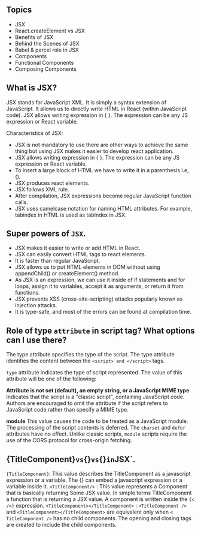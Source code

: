 ## Topics
- JSX
- React.createElement vs JSX
- Benefits of JSX
- Behind the Scenes of JSX
- Babel & parcel role in JSX
- Components
- Functional Components
- Composing Components 

## What is JSX?
JSX stands for JavaScript XML. It is simply a syntax extension of JavaScript. It allows us to directly write HTML in React (within JavaScript code). JSX allows writing expression in { }. The expression can be any JS expression or React variable.

Characteristics of JSX:

- JSX is not mandatory to use there are other ways to achieve the same thing but using JSX makes it easier to develop react application.
- JSX allows writing expression in { }. The expression can be any JS expression or React variable.
- To insert a large block of HTML we have to write it in a parenthesis i.e, ().
- JSX produces react elements.
- JSX follows XML rule.
- After compilation, JSX expressions become regular JavaScript function calls.
- JSX uses camelcase notation for naming HTML attributes. For example, tabindex in HTML is used as tabIndex in JSX.


## Super powers of `JSX`.
- JSX makes it easier to write or add HTML in React.
- JSX can easily convert HTML tags to react elements.
- It is faster than regular JavaScript.
- JSX allows us to put HTML elements in DOM without using appendChild() or createElement() method.
- As JSX is an expression, we can use it inside of if statements and for loops, assign it to variables, accept it as arguments, or return it from functions.
- JSX prevents XSS (cross-site-scripting) attacks popularly known as injection attacks.
- It is type-safe, and most of the errors can be found at compilation time.


## Role of type `attribute` in script tag? What options can I use there?
The type attribute specifies the type of the script. The type attribute identifies the content between the `<script> and </script>` tags.

`type` attribute indicates the type of script represented. The value of this attribute will be one of the following:

**Attribute is not set (default), an empty string, or a JavaScript MIME type**
Indicates that the script is a "classic script", containing JavaScript code. Authors are encouraged to omit the attribute if the script refers to JavaScript code rather than specify a MIME type.

**module**
This value causes the code to be treated as a JavaScript module. The processing of the script contents is deferred. The `charset` and `defer` attributes have no effect. Unlike classic scripts, `module` scripts require the use of the CORS protocol for cross-origin fetching.

## {TitleComponent}` vs `{<TitleComponent/>}` vs `{<TitleComponent></TitleComponent>}` in `JSX`.
`{TitleComponent}`: This value describes the TitleComponent as a javascript expression or a variable. The {} can embed a javascript expression or a variable inside it.
`<TitleComponent/>` : This value represents a Component that is basically returning Some JSX value. In simple terms TitleComponent a function that is returning a JSX value. A component is written inside the `{<  />}` expression.
`<TitleComponent></TitleComponent>` : `<TitleComponent />` and `<TitleComponent></TitleComponent>` are equivalent only when `< TitleComponent />` has no child components. The opening and closing tags are created to include the child components.
